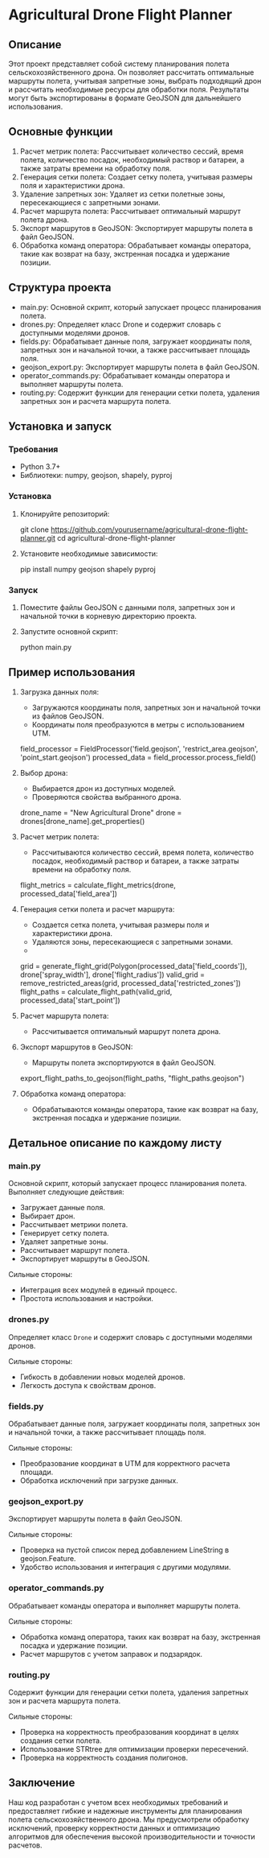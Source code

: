 # Agricultural Drone Flight Planner

## Описание

Этот проект представляет собой систему планирования полета сельскохозяйственного дрона. Он позволяет рассчитать оптимальные маршруты полета, учитывая запретные зоны, выбрать подходящий дрон и рассчитать необходимые ресурсы для обработки поля. Результаты могут быть экспортированы в формате GeoJSON для дальнейшего использования.

## Основные функции

1. Расчет метрик полета: Рассчитывает количество сессий, время полета, количество посадок, необходимый раствор и батареи, а также затраты времени на обработку поля.
2. Генерация сетки полета: Создает сетку полета, учитывая размеры поля и характеристики дрона.
3. Удаление запретных зон: Удаляет из сетки полетные зоны, пересекающиеся с запретными зонами.
4. Расчет маршрута полета: Рассчитывает оптимальный маршрут полета дрона.
5. Экспорт маршрутов в GeoJSON: Экспортирует маршруты полета в файл GeoJSON.
6. Обработка команд оператора: Обрабатывает команды оператора, такие как возврат на базу, экстренная посадка и удержание позиции.

## Структура проекта

- main.py: Основной скрипт, который запускает процесс планирования полета.
- drones.py: Определяет класс Drone и содержит словарь с доступными моделями дронов.
- fields.py: Обрабатывает данные поля, загружает координаты поля, запретных зон и начальной точки, а также рассчитывает площадь поля.
- geojson_export.py: Экспортирует маршруты полета в файл GeoJSON.
- operator_commands.py: Обрабатывает команды оператора и выполняет маршруты полета.
- routing.py: Содержит функции для генерации сетки полета, удаления запретных зон и расчета маршрута полета.

## Установка и запуск

### Требования

- Python 3.7+
- Библиотеки: numpy, geojson, shapely, pyproj

### Установка

1. Клонируйте репозиторий:
   
   git clone https://github.com/yourusername/agricultural-drone-flight-planner.git
   cd agricultural-drone-flight-planner
   

2. Установите необходимые зависимости:
   
   pip install numpy geojson shapely pyproj
   

### Запуск

1. Поместите файлы GeoJSON с данными поля, запретных зон и начальной точки в корневую директорию проекта.
2. Запустите основной скрипт:
   
   python main.py
   

## Пример использования

1. Загрузка данных поля:
   - Загружаются координаты поля, запретных зон и начальной точки из файлов GeoJSON.
   - Координаты поля преобразуются в метры с использованием UTM.

   field_processor = FieldProcessor('field.geojson', 'restrict_area.geojson', 'point_start.geojson')
   processed_data = field_processor.process_field()
   

2. Выбор дрона:
   - Выбирается дрон из доступных моделей.
   - Проверяются свойства выбранного дрона.
   
   drone_name = "New Agricultural Drone"
   drone = drones[drone_name].get_properties()
   

3. Расчет метрик полета:
   - Рассчитываются количество сессий, время полета, количество посадок, необходимый раствор и батареи, а также затраты времени на обработку поля.
   
   flight_metrics = calculate_flight_metrics(drone, processed_data['field_area'])
   

5. Генерация сетки полета и расчет маршрута:
   - Создается сетка полета, учитывая размеры поля и характеристики дрона.
   - Удаляются зоны, пересекающиеся с запретными зонами.
   - 
   grid = generate_flight_grid(Polygon(processed_data['field_coords']), drone['spray_width'], drone['flight_radius'])
   valid_grid = remove_restricted_areas(grid, processed_data['restricted_zones'])
   flight_paths = calculate_flight_path(valid_grid, processed_data['start_point'])
   

6. Расчет маршрута полета:
   - Рассчитывается оптимальный маршрут полета дрона.

7. Экспорт маршрутов в GeoJSON:
   - Маршруты полета экспортируются в файл GeoJSON.
   
   export_flight_paths_to_geojson(flight_paths, "flight_paths.geojson")

8. Обработка команд оператора:
   - Обрабатываются команды оператора, такие как возврат на базу, экстренная посадка и удержание позиции.
   
## Детальное описание по каждому листу

### main.py

Основной скрипт, который запускает процесс планирования полета. Выполняет следующие действия:
- Загружает данные поля.
- Выбирает дрон.
- Рассчитывает метрики полета.
- Генерирует сетку полета.
- Удаляет запретные зоны.
- Рассчитывает маршрут полета.
- Экспортирует маршруты в GeoJSON.

Сильные стороны:
- Интеграция всех модулей в единый процесс.
- Простота использования и настройки.

### drones.py

Определяет класс `Drone` и содержит словарь с доступными моделями дронов.

Сильные стороны:
- Гибкость в добавлении новых моделей дронов.
- Легкость доступа к свойствам дронов.

### fields.py

Обрабатывает данные поля, загружает координаты поля, запретных зон и начальной точки, а также рассчитывает площадь поля.

Сильные стороны:
- Преобразование координат в UTM для корректного расчета площади.
- Обработка исключений при загрузке данных.

### geojson_export.py

Экспортирует маршруты полета в файл GeoJSON.

Сильные стороны:
- Проверка на пустой список перед добавлением LineString в geojson.Feature.
- Удобство использования и интеграция с другими модулями.

### operator_commands.py

Обрабатывает команды оператора и выполняет маршруты полета.

Сильные стороны:
- Обработка команд оператора, таких как возврат на базу, экстренная посадка и удержание позиции.
- Расчет маршрутов с учетом заправок и подзарядок.

### routing.py

Содержит функции для генерации сетки полета, удаления запретных зон и расчета маршрута полета.

Сильные стороны:
- Проверка на корректность преобразования координат в целях создания сетки полета.
- Использование STRtree для оптимизации проверки пересечений.
- Проверка на корректность создания полигонов.

## Заключение

Наш код разработан с учетом всех необходимых требований и предоставляет гибкие и надежные инструменты для планирования полета сельскохозяйственного дрона. Мы предусмотрели обработку исключений, проверку корректности данных и оптимизацию алгоритмов для обеспечения высокой производительности и точности расчетов.
